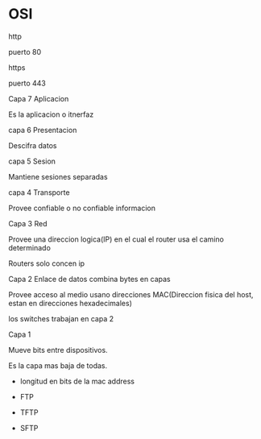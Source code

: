 # OSI

http 

puerto 80

https

puerto 443



Capa 7 Aplicacion

Es la aplicacion o itnerfaz

capa 6 Presentacion

Descifra datos

capa 5 Sesion

Mantiene sesiones separadas

capa 4 Transporte

Provee confiable o no confiable informacion

Capa 3 Red

Provee una direccion logica(IP) en el cual el router usa el camino determinado

Routers solo concen ip

Capa 2 Enlace de datos combina bytes en capas

Provee acceso al medio usano direcciones MAC(Direccion fisica del host, estan en direcciones hexadecimales)

los switches trabajan en capa 2

Capa 1

Mueve bits entre dispositivos.

Es la capa mas baja de todas.



- longitud en bits de la mac address

- FTP
- TFTP
- SFTP



